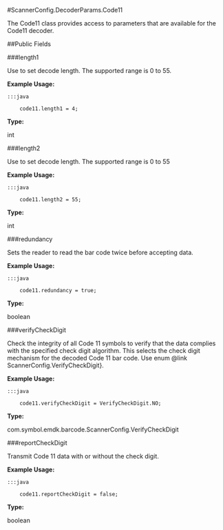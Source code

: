 #ScannerConfig.DecoderParams.Code11

The Code11 class provides access to parameters that are available for
 the Code11 decoder.



##Public Fields

###length1

Use to set decode length. The supported range is 0 to 55.
 
 
 
 
 
 



**Example Usage:**
	
	:::java	
	 	
	 	code11.length1 = 4;


**Type:**

int

###length2

Use to set decode length. The supported range is 0 to 55
 
 
 
 
 
 



**Example Usage:**
	
	:::java	
	 	
	 	code11.length2 = 55;


**Type:**

int

###redundancy

Sets the reader to read the bar code twice before accepting data.
 
 
 
 
 
 



**Example Usage:**
	
	:::java	
	 	
	 	code11.redundancy = true;


**Type:**

boolean

###verifyCheckDigit

Check the integrity of all Code 11 symbols to verify that the
 data complies with the specified check digit algorithm. This
 selects the check digit mechanism for the decoded Code 11 bar
 code. Use enum @link ScannerConfig.VerifyCheckDigit}.
 
 
 
 
 
 



**Example Usage:**
	
	:::java	
	 	
	 	code11.verifyCheckDigit = VerifyCheckDigit.NO;


**Type:**

com.symbol.emdk.barcode.ScannerConfig.VerifyCheckDigit

###reportCheckDigit

Transmit Code 11 data with or without the check digit.
 
 
 
 
 
 



**Example Usage:**
	
	:::java	
	 	
	 	code11.reportCheckDigit = false;


**Type:**

boolean

